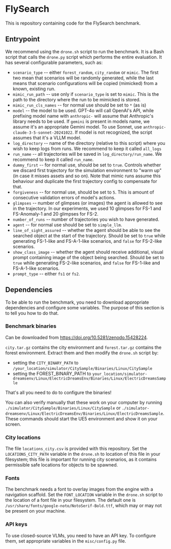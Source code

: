 # FlySearch

This is repository containing code for the FlySearch benchmark.

## Entrypoint

We recommend using the `drone.sh` script to run the benchmark. It is a Bash script that calls the `drone.py` script
which performs the entire evaluation. It has several configurable parameters, such as:

* `scenario_type` -- either `forest_random`, `city_random` or `mimic`. The first two mean that scenarios will be
  randomly generated, while the last means that scenario configurations will be copied (mimicked) from a known, existing
  run.
* `mimic_run_path` -- use only if `scenario_type` is set to `mimic`. This is the path to the directory where the
  run to be mimicked is stored.
* `mimic_run_cls_names` -- for normal use should be set to `*` (as is)
* `model` -- the model to be used. GPT-4o will call OpenAI's API, while prefixing model name with `anthropic-` will
  assume that Anthropic's library needs to be used. If `gemini` is present in models name, we assume it's an appropriate
  Gemini model. To use Sonnet, use `anthropic-claude-3-5-sonnet-20241022`. If model is not recognized, the script
  assumes that it's a VLLM model.
* `log_directory` -- name of the directory (relative to this script) where you wish to keep logs from runs. We recommend
  to keep it called `all_logs`
* `run_name` -- all trajectories will be saved in `log_directory/run_name`. We recommend to keep it called
  `run_name`.
* `dummy_first` -- for normal use, should be set to `true`. Controls whether we discard first trajectory for the
  simulation environment to "warm up" (in case it misses assets and so on). Note that mimic runs assume this behaviour
  and duplicate the first trajectory config to compensate for that.
* `forgiveness` -- for normal use, should be set to `5`. This is amount of consecutive validation errors of model's
  actions.
* `glimpses` -- number of glimpses (or images) the agent is allowed to see in the trajectory. In our experiments, we
  used 10 glimpses for FS-1 and FS-Anomaly-1 and 20 glimpses for FS-2.
* `number_of_runs` -- number of trajectories you wish to have generated.
* `agent` -- for normal use should be set to `simple_llm`.
* `line_of_sight_assured` -- whether the agent should be able to see the searched object at the start of the
  trajectory. Should be set to `true` while generating FS-1-like and FS-A-1-like scenarios, and `false` for FS-2-like
  scenarios.
* `show_class_image` -- whether the agent should receive additional, visual prompt containing image of the object
  being searched. Should be set to `true` while generating FS-2-like scenarios, and `false` for FS-1-like and
  FS-A-1-like scenarios.
* `prompt_type` -- either `fs1` or `fs2`.

## Dependencies

To be able to run the benchmark, you need to download appropriate dependencies and configure some variables. The purpose
of this section is to tell you how to do that.

### Benchmark binaries

Can be downloaded from https://doi.org/10.5281/zenodo.15428224.

`city.tar.gz` contains the city environment and
`forest.tar.gz` contains the forest environment. Extract them and then modify the `drone.sh` script by:

* setting the `CITY_BINARY_PATH` to `/your_location/simulator/CitySample/Binaries/Linux/CitySample`
* setting the FOREST_BINARY_PATH to
  `your_location/simulator-dreamsenv/Linux/ElectricDreamsEnv/Binaries/Linux/ElectricDreamsSample`

That's all you need to do to configure the binaries!

You can also verify manually that these work on your computer by
running `./simulator/CitySample/Binaries/Linux/CitySample` or
`./simulator-dreamsenv/Linux/ElectricDreamsEnv/Binaries/Linux/ElectricDreamsSample`. These commands should start the UE5
environment and show it on your screen.

### City locations

The file `locations_city.csv` is provided with this repository. Set the `LOCATIONS_CITY_PATH` variable in the `drone.sh`
to location of this file in your filesystem; this file is important for running city scenarios, as it contains
permissible safe locations for objects to be spawned.

### Fonts

The benchmark needs a font to overlay images from the engine with a navigation scaffold. Set the `FONT_LOCATION`
variable in the `drone.sh` script to the location of a font file in your filesystem. The default one is
`/usr/share/fonts/google-noto/NotoSerif-Bold.ttf`, which may or may not be present on your machine.

### API keys

To use closed-source VLMs, you need to have an API key. To configure them, set appropriate variables in the
`misc/config.py` file.


